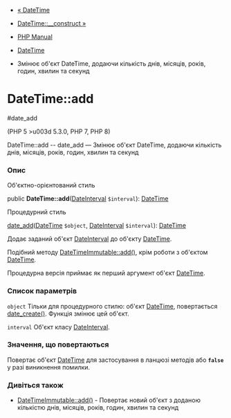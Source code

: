 - [« DateTime](class.datetime.md)
- [DateTime::\_\_construct »](datetime.construct.md)

- [PHP Manual](index.md)
- [DateTime](class.datetime.md)
- Змінює об'єкт DateTime, додаючи кількість днів, місяців, років,
годин, хвилин та секунд

# DateTime::add

#date_add

(PHP 5 \>u003d 5.3.0, PHP 7, PHP 8)

DateTime::add -- date_add — Змінює об'єкт DateTime, додаючи
кількість днів, місяців, років, годин, хвилин та секунд

### Опис

Об'єктно-орієнтований стиль

public **DateTime::add**([DateInterval](class.dateinterval.md)
`$interval`): [DateTime](class.datetime.md)

Процедурний стиль

[date_add](function.date-add.md)([DateTime](class.datetime.md)
`$object`, [DateInterval](class.dateinterval.md) `$interval`):
[DateTime](class.datetime.md)

Додає заданий об'єкт [DateInterval](class.dateinterval.md) до
об'єкту [DateTime](class.datetime.md).

Подібний методу [DateTimeImmutable::add()](datetimeimmutable.add.md),
крім роботи з об'єктом [DateTime](class.datetime.md).

Процедурна версія приймає як перший аргумент об'єкт
[DateTime](class.datetime.md).

### Список параметрів

`object`
Тільки для процедурного стилю: об'єкт [DateTime](class.datetime.md),
повертається [date_create()](function.date-create.md). Функція
змінює цей об'єкт.

`interval`
Об'єкт класу [DateInterval](class.dateinterval.md).

### Значення, що повертаються

Повертає об'єкт [DateTime](class.datetime.md) для застосування в ланцюзі
методів або **`false`** у разі виникнення помилки.

### Дивіться також

- [DateTimeImmutable::add()](datetimeimmutable.add.md) - Повертає
новий об'єкт з доданою кількістю днів, місяців, років, годин,
хвилин та секунд
